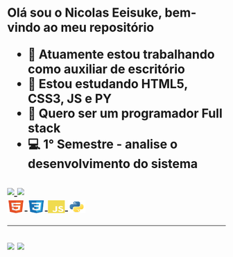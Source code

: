 <h1>
    Olá sou o Nicolas Eeisuke, bem-vindo ao meu repositório
</ h1 >

- 🔭 Atuamente estou trabalhando como auxiliar de escritório
- 🌱 Estou estudando HTML5, CSS3, JS e PY
- 👯 Quero ser um programador Full stack
- 💻 1°  Semestre - analise o desenvolvimento do sistema

<div>
    <a href="https://github.com/nicolaseeisuke">
    <img height="180em" src="https://github-readme-stats.vercel.app/api?username=nicolaseeisuke&show_icons=true&theme=dark&include_all_commits=true&count_private=true"/>
    <img height="180em" src="https://github-readme-stats.vercel.app/api/top-langs/?username=nicolaseeisuke&layout=compact&langs_count=16&theme=dark"/>
</div>
<div>
    <img align="center" alt="HTML" height="30" width="40" src="https://raw.githubusercontent.com/devicons/devicon/master/icons/html5/html5-original.svg">
    <img align="center" alt="CSS" height="30" width="40" src="https://raw.githubusercontent.com/devicons/devicon/master/icons/css3/css3-original.svg">
    <img align="center" alt="Js" height="30" width="40" src="https://raw.githubusercontent.com/devicons/devicon/master/icons/javascript/javascript-plain.svg">
    <img align="center" alt="python" height="30"
    width="40" src="https://raw.githubusercontent.com/devicons/devicon/master/icons/python/python-original.svg">
</div>

<hr>

<div>
    <a href = "nicolaseeisuke@gmail.com"><img src="https://img.shields.io/badge/Gmail-D14836?style=for-the-badge&logo=gmail&logoColor=white" target="_blank"></a>
    <a href="https://www.linkedin.com/in/nicolas-miaguchiku-717b16260/" target="_blank"><img src="https://img.shields.io/badge/-LinkedIn-%230077B5?style=for-the-badge&logo=linkedin&logoColor=white" target="_blank"></a>   
</div>
